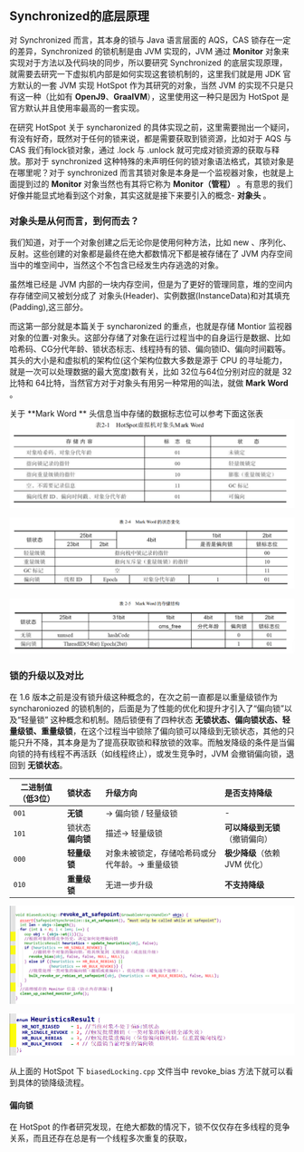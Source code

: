 ## Synchronized的底层原理

对 Synchronized 而言，其本身的锁与 Java 语言层面的 AQS，CAS 锁存在一定的差异，Synchronized 的锁机制是由 JVM 实现的，JVM 通过 **Monitor** 对象来实现对于方法以及代码块的同步，所以要研究 Synchronized 的底层实现原理，就需要去研究一下虚拟机内部是如何实现这套锁机制的，这里我们就是用 JDK 官方默认的一套 JVM 实现 HotSpot 作为其研究的对象，当然 JVM 的实现不只是只有这一种（比如有 **OpenJ9**、**GraalVM**），这里使用这一种只是因为 HotSpot 是官方默认并且使用率最高的一套实现。

在研究 HotSpot 关于 syncharonized 的具体实现之前，这里需要抛出一个疑问，有没有好奇，既然对于任何的锁来说，都是需要获取到锁资源，比如对于 AQS 与 CAS 我们有lock锁对象，通过 .lock 与 .unlock 就可完成对锁资源的获取与释放。那对于 synchronized 这种特殊的未声明任何的锁对象语法格式，其锁对象是在哪里呢？对于 synchronized  而言其锁对象是本身是一个监视器对象，也就是上面提到过的 **Monitor** 对象当然也有其将它称为 **Monitor（管程）** 。有意思的我们好像并能显式地看到这个对象，其实这就是接下来要引入的概念- **对象头** 。

### 对象头是从何而言，到何而去？

我们知道，对于一个对象创建之后无论你是使用何种方法，比如 new 、序列化、反射。这些创建的对象都是最终在绝大都数情况下都是被存储在了 JVM 内存空间当中的堆空间中，当然这个不包含已经发生内存逃逸的对象。

虽然堆已经是 JVM 内部的一块内存空间，但是为了更好的管理同意，堆的空间内存存储空间又被划分成了 对象头(Header)、实例数据(InstanceData)和对其填充(Padding),这三部分。

而这第一部分就是本篇关于 syncharonized 的重点，也就是存储 Montior 监视器对象的位置-对象头。这部分存储了对象在运行过程当中的自身运行是数据、比如哈希码、CG分代年龄、锁状态标志、线程持有的锁、偏向锁ID、偏向时间戳等。其头的大小是和虚拟机的架构位(这个架构位数大多数是源于 CPU 的寻址能力，就是一次可以处理数据的最大宽度)数有关，比如 32位与64位分别对应的就是 32 比特和 64比特，当然官方对于对象头有用另一种常用的叫法，就做 **Mark Word** 。

关于 **Mark Word ** 头信息当中存储的数据标志位可以参考下面这张表![image-20250606224536287](.\assets\image-20250606224536287.png) 																							

![image-20250606225051394](.\assets\image-20250606225051394.png) 

![image-20250606225122250](.\assets\image-20250606225122250.png) 

### 锁的升级以及对比

在 1.6 版本之前是没有锁升级这种概念的，在次之前一直都是以重量级锁作为 syncharoniozed 的锁机制的，后面是为了性能的优化和提升才引入了“偏向锁”以及“轻量锁” 这种概念和机制。随后锁便有了四种状态 **无锁状态、偏向锁状态、轻量级锁、重量级锁**，在这个过程当中锁除了偏向锁可以降级到无锁状态，其他的只能只升不降，其本身是为了提高获取锁和释放锁的效率。而触发降级的条件是当偏向锁的持有线程不再活跃（如线程终止），或发生竞争时，JVM 会撤销偏向锁，退回到 **无锁状态**。

| 二进制值（低3位） | 锁状态           | 升级方向                                       | 是否支持降级                   |
| ----------------- | :--------------- | :--------------------------------------------- | :----------------------------- |
| `001`             | **无锁**         | → 偏向锁 / 轻量级锁                            | -                              |
| `101`             | 锁状态**偏向锁** | 描述→ 轻量级锁                                 | **可以降级到无锁**（撤销偏向） |
| `000`             | **轻量级锁**     | 对象未被锁定，存储哈希码或分代年龄。→ 重量级锁 | **极少降级**（依赖 JVM 优化）  |
| `010`             | **重量级锁**     | 无进一步升级                                   | **不支持降级**                 |

![image-20250606231014706](.\assets\image-20250606231014706.png) 

![image-20250606231108252](./assets/image-20250606231108252.png) 

从上面的 HotSpot 下 `biasedLocking.cpp` 文件当中 revoke_bias 方法下就可以看到具体的锁降级流程。

#### 偏向锁

在 HotSpot 的作者研究发现，在绝大都数的情况下，锁不仅仅存在多线程的竞争关系，而且还存在总是有一个线程多次重复的获取，